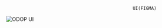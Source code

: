                                                     UI(FIGMA)
![ODOP UI](https://user-images.githubusercontent.com/89796024/224509420-9c785ff0-31a9-4f45-80f7-42adeac71774.png)
